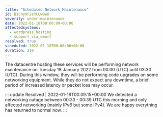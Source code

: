 ```yaml
---
title: "Scheduled Network Maintenance"
id: B1CnyXF2sRCLwBwU
severity: under-maintenance
date: 2022-01-18T00:00:00+00:00
affectedsystems:
  - wordpress_hosting
  - support_via_email
resolved: true
scheduled: 2022-01-18T00:00:00+00:00
duration: 210
---
```

The datacentre hosting these services will be performing network maintenance on Tuesday 18 January 2022 from 00:00 (UTC) until 03:30 (UTC). During this window, they will be performing code upgrades on some networking equipment. While they do not expect any downtime, a brief period of increased latency or packet loss may occur. 

::: update Resolved | 2022-01-18T00:09:15+00:00
We detected a networking outage between 00:33 - 00:39 UTC this morning and only affected networking (mainly IPv6 but some IPv4). We are happy everything has returned to normal now.
:::


